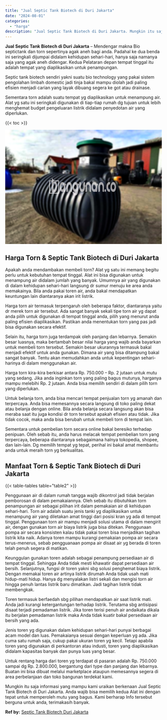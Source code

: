 ```yaml
---
title: "Jual Septic Tank Biotech di Duri Jakarta"
date: "2024-08-01"
categories: 
  - "harga"
description: "Jual Septic Tank Biotech di Duri Jakarta. Mungkin itu saja informasi yang mampu kami uraikan berkenaan Jual Septic Tank Biotech di Duri Jakarta. Anda wajib b..."
---
```


**Jual Septic Tank Biotech di Duri Jakarta** – Mendengar makna Bio septictank dan torn sepertinya agak aneh bagi anda. Padahal ke dua benda ini seringkali dijumpai didalam kehidupan sehari-hari, hanya saja namanya saja yang agak aneh didengar. Kedua Pelataran depan tempat tinggal itu adalah tempat yang diaplikasikan untuk penampungan.

Septic tank biotech sendiri yakni suatu bio technology yang pakai sistem pengolahan limbah domestic jadi tinja bakal mampu diolah jadi paling efisien menjadi carian yang layak dibuang segera ke got atau drainase.

Sementara torn adalah suatu tempat yg diaplikasikan untuk menampung air. Alat yg satu ini seringkali digunakan di tiap-tiap rumah dg tujuan untuk lebih menghemat budget pengeluaran listrik didalam penyedotan air yang diperlukan.

{{< toc >}}

![Jual Septic Tank Biotech di Duri Jakarta](/images/jual-bio-septictank-18.png)

## Harga Torn & Septic Tank Biotech di Duri Jakarta

Apakah anda mendambakan membeli torn? Alat yg satu ini memang begitu perlu untuk kebutuhan tempat tinggal. Alat ini bisa digunakan untuk menampung air didalam jumlah yang banyak. Umumnya air yang digunakan di dalam kehidupan sehari-hari langsung dr sumur menuju ke area anda memakainya. Bila anda pakai toren air, anda bakal mendapatkan keuntungan lain diantaranya akan irit listrik.

Harga torn air termasuk terpengaruh oleh beberapa faktor, diantaranya yaitu dr merek torn air tersebut. Ada sangat banyak sekali tipe torn air yg dapat anda pilih untuk digunakan di tempat tinggal anda, pilih yang menurut anda paling efisien diaplikasikan. Pastikan anda menentukan torn yang pas jadi bisa digunakan secara efektif.

Selain itu, harga torn juga terdampak oleh panjang dan lebarnya. Semakin besar luasnya, maka bertambah besar nilai harga yang wajib anda bayarkan untuk membeli torn tersebut. Semakin besar ukurannya termasuk bakal menjadi efektif untuk anda gunakan. Dimana air yang bisa ditampung bakal sangat banyak. Tentu akan memudahkan anda untuk kepentingan sehari-harinya di dalam menggunakan air.

Harga torn kira-kira berkisar antara Rp. 750.000 – Rp. 2 jutaan untuk mutu yang sedang. Jika anda inginkan torn yang paling bagus mutunya, harganya mampu melebihi Rp. 2 jutaan. Anda bisa memilih sendiri di dalam pilih torn yang diperlukan.

Untuk belanja torn, anda bisa mencari tempat penjualan torn yg amanah dan terpercaya. Anda bisa memesannya secara langsung di toko paling dekat atau belanja dengan online. Bila anda belanja secara langsung akan bisa meraba saat itu juga kondisi dr torn tersebut apakah efisien atau tidak. Jika tidak cocok, maka anda bisa berubah untuk membeli torn di tempat lain.

Sementara untuk pembelian torn secara online bakal beresiko terhadap penipuan. Oleh sebab itu, anda harus melacak tempat pembelian torn yang terpercaya, beberapa diantaranya sebagaimana halnya tokopedia, shopee, dan lain-lain. Dg memilih tempat yg tepat, perihal ini bakal amat membantu anda untuk meraih torn yg berkualitas.

## Manfaat Torn & Septic Tank Biotech di Duri Jakarta

{{< table-tables table="table2" >}}

Penggunaan air di dalam rumah tangga wajib dikontrol jadi tidak berjalan pemborosan di dalam pemakaiannya. Oleh sebab itu dibutuhkan torn penampungan air sebagai pilihan irit dalam pemakaian air di kehidupan sehari-hari. Torn air adalah suatu jenis tanki yg diaplikasikan untuk menampung air yang diletakan amat tinggi dari posisi kran yg ada di tempat tinggal. Penggunaan torn air mampu menjadi solusi utama di dalam mengirit air, dengan gunakan torn air biaya listrik juga bisa ditekan. Penggunaan pompa air secara konsisten kalau tidak pakai toren bisa menjadikan tagihan listrik kita naik. Adanya toren mampu kurangi pemakaian pompa air secara terus-menerus, sebab pengguanaan pompa air disaat air yg berada di toren telah penuh segera di matikan.

Keunggulan gunakan toren adalah sebagai penampung persediaan air di tempat tinggal. Sehingga Anda tidak mesti khawatir dapat persediaan air bersih. Selanjutnya, fungsi dr toren yakni sbg solusi penghemat biaya listrik. Dengan memakai toren air artinya listrik dirumah Anda tidak usah mati hidup-mati hidup. Hanya dg menyalakan listri sekali dan mengisi torn air hingga penuh lantas listrik baru dimatikan. Jadi tagihan listrik tidak membengkak.

Toren termasuk berfaedah sbg pilihan mendapatkan air saat listrik mati. Anda jadi kurangi ketergantungan terhadap listrik. Terutama sbg antisipasi disaat terjadi pemadaman listrik. Jika toren terisi penuh air andaikata dikala itu berjalan pemadaman listrik maka Anda tidak kuatir bakal persediaan air bersih yang ada.

Jenis toren yg digunakan dalam kehidupan sehari-hari punyai berbagai acam model dan luas. Pemakaianya sesuai dengan keperluan yg ada. Jika cuma satu rumah saja, cukup pakai ukuran toren yg kecil. Tetapi apabila toren yang digunakan di perkantoran atau industi, toren yang diaplikasikan didalam kapasitas banyak dan punya luas yang besar.

Untuk rentang harga dari toren yg terdapat di pasaran adalah Rp. 750.000 sampai dg Rp. 2.800.000, bergantung dari type dan panjang dan lebarnya. Buatan ini bisa dibuat melalui marketplace ataupun memesannya segera di area perbelanjaan dan toko bangunan terdekat kami.

Mungkin itu saja informasi yang mampu kami uraikan berkenaan Jual Septic Tank Biotech di Duri Jakarta. Anda wajib bisa memilih kedua Alat ini dengan tepat untuk memperoleh mutu yang bagus. Kami berharap Info tersebut berguna untuk anda, terimakasih banyak.

**Ref by:** [Septic Tank Biotech Duri Jakarta](https://id.wikipedia.org/wiki/Septic)

